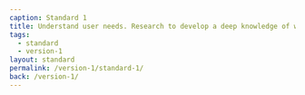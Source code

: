 ```yaml
---
caption: Standard 1
title: Understand user needs. Research to develop a deep knowledge of who the service users are and what that means for digital and assisted digital service design.
tags:
  - standard
  - version-1
layout: standard
permalink: /version-1/standard-1/
back: /version-1/
---
```

